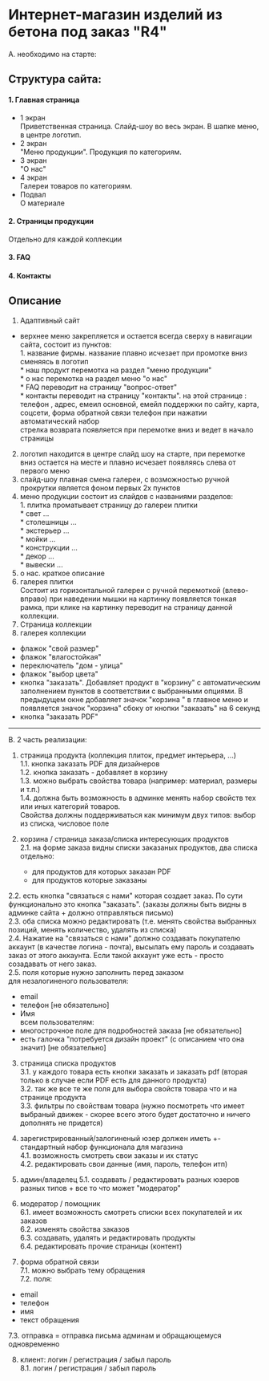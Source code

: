 # Интернет-магазин изделий из бетона под заказ "R4"

A. необходимо на старте:
## Структура сайта:

#### 1. Главная страница
  * 1 экран  
Приветственная страница. Слайд-шоу во весь экран. В шапке меню,  в центре логотип.
  * 2 экран  
"Меню продукции". Продукция по категориям.
  * 3 экран  
"О нас"
  * 4 экран  
Галереи товаров по категориям.
  * Подвал  
О материале

#### 2. Страницы продукции  
Отдельно для каждой коллекции
#### 3. FAQ
#### 4. Контакты


## Описание
1. Адаптивный сайт
*	верхнее меню	закрепляется и остается всегда сверху в навигации сайта, состоит из пунктов:			
		1. название фирмы.	название плавно исчезает при промотке вниз сменяясь в логотип		
		* наш продукт	перемотка на раздел "меню продукции"		
		* о нас	перемотка на раздел меню "о нас"		
		* FAQ	переводит на страницу "вопрос-ответ" 		
		* контакты	переводит на страницу "контакты". на этой странице : телефон , адрес, емеил основной, емейл поддержки по сайту, карта, соцсети, форма обратной связи
		телефон	при нажатии автоматический набор		
		стрелка возврата	появляется при перемотке вниз и ведет в начало страницы		
2.	логотип	находится в центре слайд шоу на старте, при перемотке вниз остается на месте и плавно исчезает появляясь слева от первого меню			
3.	слайд-шоу	плавная смена галереи, с возможностью ручной прокрутки	является фоном первых 2х пунктов		
4.	меню продукции	состоит из слайдов с названиями разделов:			
		1. плитка	проматывает страницу до галереи плитки		
		* свет	...		
		* столешницы	...		
		* экстерьер	...		
		* мойки 	...		
		* конструкции	...		
		* декор	...		
		* вывески	...		
5.	о нас.	краткое описание			
6.	галерея плитки  
Состоит из горизонтальной галереи с ручной перемоткой (влево-вправо)	при наведении мышки на картинку появляется тонкая рамка, при клике на картинку переводит на страницу данной коллекции.
7. Страница коллекции  
  1. галерея коллекции		
  * флажок "свой размер"		
  * флажок "влагостойкая"		
  * переключатель "дом - улица"
  * флажок "выбор цвета"
  * кнопка "заказать". Добавляет продукт в "корзину" с автоматическим заполнением пунктов в соответствии с выбранными опциями. В предыдущем окне	добавляет значок "корзина " в главное меню и  появляется значок "корзина" сбоку от кнопки "заказать" на 6 секунд
  * кнопка "заказать PDF"		

********
B. 2 часть реализации:

1. страница продукта (коллекция плиток, предмет интерьера, ...)  
  1.1. кнопка заказать PDF для дизайнеров  
	1.2. кнопка заказать - добавляет в корзину   
	1.3. можно выбрать свойства товара (например: материал, размеры и т.п.)  
	1.4. должна быть возможность в админке менять набор свойств тех или иных категорий товаров.  
Свойства должны поддерживаться как минимум двух типов: выбор из списка, числовое поле

2. корзина / страница заказа/списка интересующих продуктов  
	2.1. на форме заказа видны списки заказаных продуктов, два списка отдельно:
    - для продуктов для которых заказан PDF
    - для продуктов которые заказаны  

  2.2. есть кнопка "связаться с нами" которая создает заказ. По сути функционально это кнопка "заказать". (заказы должны быть видны в админке сайта + должно отправляться письмо)  
	2.3. оба списка можно редактировать (т.е. менять свойства выбранных позиций, менять количество, удалять из списка)  
	2.4. Нажатие на  "связаться с нами" должно создавать покупателю аккаунт (в качестве логина - почта), высылать ему пароль и создавать заказ от этого аккаунта. Если такой аккаунт уже есть - просто созадавать от него заказ.  
	2.5. поля которые нужно заполнить перед заказом  
  для незалогиненого пользователя:
  - email
  - телефон [не обязательно]
  - Имя   
всем пользователям:
  - многострочное поле для подробностей заказа [не обязательно]
  - есть галочка "потребуется дизайн проект" (с описанием что она значит) [не обязательно]

3. страница списка продуктов  
  3.1. у каждого товара есть кнопки заказать и заказать pdf (вторая только в случае если PDF есть для данного продукта)  
	3.2. так же все те же поля для выбора свойств товара что и на странице продукта  
	3.3. фильтры по свойствам товара (нужно посмотреть что имеет выбраный движек - скорее всего этого будет достаточно и ничего дополнять не придется)

4. зарегистрированный/залогиненый юзер должен иметь +- стандартный набор функционала для магазина  
  4.1. возможность смотреть свои заказы и их статус  
	4.2. редактировать свои данные (имя, пароль, телефон итп)

5. админ/владелец
  5.1. создавать / редактировать разных юзеров разных типов + все то что может "модератор"

6. модератор / помощник  
  6.1. имеет возможность смотреть списки всех покупателей и их заказов   
	6.2. изменять свойства заказов   
	6.3. создавать, удалять и редактировать продукты  
	6.4. редактировать прочие страницы (контент)

7. форма обратной связи  
  7.1. можно выбрать тему обращения   
	7.2. поля:
  - email
  - телефон
  - имя
  - текст обращения  

  7.3. отправка = отправка письма админам и обращающемуся одновременно

8. клиент: логин / регистрация / забыл пароль  
	8.1. логин / регистрация / забыл пароль
